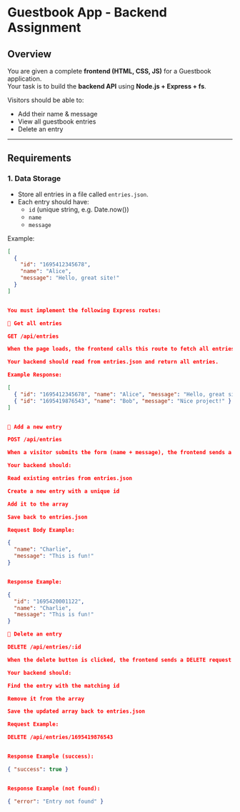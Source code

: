 # Guestbook App - Backend Assignment

## Overview
You are given a complete **frontend (HTML, CSS, JS)** for a Guestbook application.  
Your task is to build the **backend API** using **Node.js + Express + fs**.

Visitors should be able to:
- Add their name & message
- View all guestbook entries
- Delete an entry

---

## Requirements

### 1. Data Storage
- Store all entries in a file called `entries.json`.
- Each entry should have:
  - `id` (unique string, e.g. Date.now())
  - `name`
  - `message`

Example:
```json
[
  {
    "id": "1695412345678",
    "name": "Alice",
    "message": "Hello, great site!"
  }
]


You must implement the following Express routes:

🔹 Get all entries

GET /api/entries

When the page loads, the frontend calls this route to fetch all entries.

Your backend should read from entries.json and return all entries.

Example Response:

[
  { "id": "1695412345678", "name": "Alice", "message": "Hello, great site!" },
  { "id": "1695419876543", "name": "Bob", "message": "Nice project!" }
]


🔹 Add a new entry

POST /api/entries

When a visitor submits the form (name + message), the frontend sends a POST request.

Your backend should:

Read existing entries from entries.json

Create a new entry with a unique id

Add it to the array

Save back to entries.json

Request Body Example:

{
  "name": "Charlie",
  "message": "This is fun!"
}


Response Example:

{
  "id": "1695420001122",
  "name": "Charlie",
  "message": "This is fun!"
}

🔹 Delete an entry

DELETE /api/entries/:id

When the delete button is clicked, the frontend sends a DELETE request with the entry’s id.

Your backend should:

Find the entry with the matching id

Remove it from the array

Save the updated array back to entries.json

Request Example:

DELETE /api/entries/1695419876543


Response Example (success):

{ "success": true }


Response Example (not found):

{ "error": "Entry not found" }